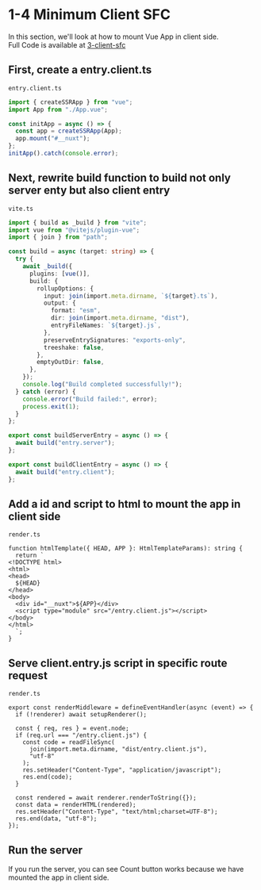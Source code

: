 # 1-4 Minimum Client SFC

In this section, we'll look at how to mount Vue App in client side.  
Full Code is available at [3-client-sfc](https://github.com/shoma-mano/chibinuxt/tree/main/books/3-client-sfc)

## First, create a entry.client.ts

`entry.client.ts`

```ts
import { createSSRApp } from "vue";
import App from "./App.vue";

const initApp = async () => {
  const app = createSSRApp(App);
  app.mount("#__nuxt");
};
initApp().catch(console.error);
```

## Next, rewrite build function to build not only server enty but also client entry

`vite.ts`

```ts
import { build as _build } from "vite";
import vue from "@vitejs/plugin-vue";
import { join } from "path";

const build = async (target: string) => {
  try {
    await _build({
      plugins: [vue()],
      build: {
        rollupOptions: {
          input: join(import.meta.dirname, `${target}.ts`),
          output: {
            format: "esm",
            dir: join(import.meta.dirname, "dist"),
            entryFileNames: `${target}.js`,
          },
          preserveEntrySignatures: "exports-only",
          treeshake: false,
        },
        emptyOutDir: false,
      },
    });
    console.log("Build completed successfully!");
  } catch (error) {
    console.error("Build failed:", error);
    process.exit(1);
  }
};

export const buildServerEntry = async () => {
  await build("entry.server");
};

export const buildClientEntry = async () => {
  await build("entry.client");
};
```

## Add a id and script to html to mount the app in client side

`render.ts`

```ts{9-10}
function htmlTemplate({ HEAD, APP }: HtmlTemplateParams): string {
  return `
<!DOCTYPE html>
<html>
<head>
  ${HEAD}
</head>
<body>
  <div id="__nuxt">${APP}</div>
  <script type="module" src="/entry.client.js"></script>
</body>
</html>
  `;
}
```

## Serve client.entry.js script in specific route request

`render.ts`

```ts{5-12}
export const renderMiddleware = defineEventHandler(async (event) => {
  if (!renderer) await setupRenderer();

  const { req, res } = event.node;
  if (req.url === "/entry.client.js") {
    const code = readFileSync(
      join(import.meta.dirname, "dist/entry.client.js"),
      "utf-8"
    );
    res.setHeader("Content-Type", "application/javascript");
    res.end(code);
  }

  const rendered = await renderer.renderToString({});
  const data = renderHTML(rendered);
  res.setHeader("Content-Type", "text/html;charset=UTF-8");
  res.end(data, "utf-8");
});
```

## Run the server

If you run the server, you can see Count button works because we have mounted the app in client side.
